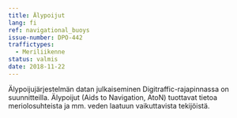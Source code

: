 ```yaml
---
title: Älypoijut
lang: fi
ref: navigational_buoys
issue-number: DPO-442
traffictypes:
  - Meriliikenne
status: valmis
date: 2018-11-22
---
```


Älypoijujärjestelmän datan julkaiseminen Digitraffic-rajapinnassa on suunnitteilla. Älypoijut (Aids to Navigation, AtoN) tuottavat tietoa meriolosuhteista ja mm. veden laatuun vaikuttavista tekijöistä.
